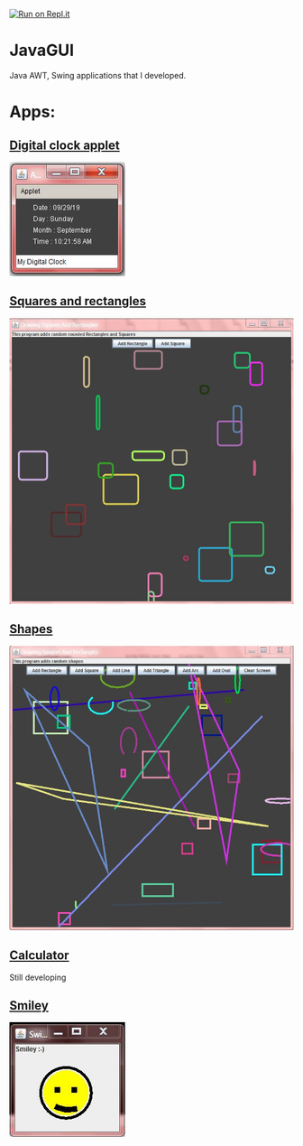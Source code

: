 [![Run on Repl.it](https://repl.it/badge/github/Anush-DP/JavaGUI)](https://repl.it/github/Anush-DP/JavaGUI)
# JavaGUI
Java AWT, Swing applications that I developed.
# Apps:
## [Digital clock applet](p1/)
![p1](p1/p1.JPG)
## [Squares and rectangles](p2)
![p2](p2/p2.JPG)
## [Shapes](p4)
![p4](p4/p4.JPG)
## [Calculator](p5)
Still developing
## [Smiley](p9)
![p9](p9/Smiley.JPG)
